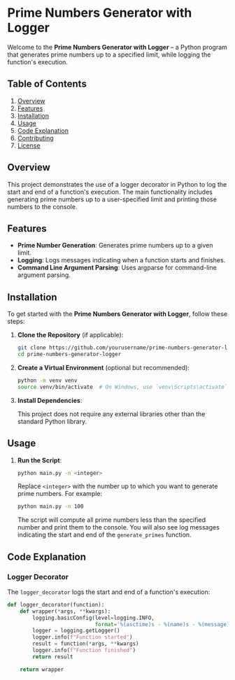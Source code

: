 # Prime Numbers Generator with Logger

Welcome to the **Prime Numbers Generator with Logger** – a Python program that generates prime numbers up to a specified limit, while logging the function's execution.

## Table of Contents

1. [Overview](#overview)
2. [Features](#features)
3. [Installation](#installation)
4. [Usage](#usage)
5. [Code Explanation](#code-explanation)
6. [Contributing](#contributing)
7. [License](#license)

## Overview

This project demonstrates the use of a logger decorator in Python to log the start and end of a function's execution. The main functionality includes generating prime numbers up to a user-specified limit and printing those numbers to the console.

## Features

- **Prime Number Generation**: Generates prime numbers up to a given limit.
- **Logging**: Logs messages indicating when a function starts and finishes.
- **Command Line Argument Parsing**: Uses argparse for command-line argument parsing.

## Installation

To get started with the **Prime Numbers Generator with Logger**, follow these steps:

1. **Clone the Repository** (if applicable):

    ```bash
    git clone https://github.com/yourusername/prime-numbers-generator-logger.git
    cd prime-numbers-generator-logger
    ```

2. **Create a Virtual Environment** (optional but recommended):

    ```bash
    python -m venv venv
    source venv/bin/activate  # On Windows, use `venv\Scripts\activate`
    ```

3. **Install Dependencies**:

    This project does not require any external libraries other than the standard Python library.

## Usage

1. **Run the Script**:

    ```bash
    python main.py -n <integer>
    ```

    Replace `<integer>` with the number up to which you want to generate prime numbers. For example:

    ```bash
    python main.py -n 100
    ```

    The script will compute all prime numbers less than the specified number and print them to the console. You will also see log messages indicating the start and end of the `generate_primes` function.

## Code Explanation

### Logger Decorator

The `logger_decorator` logs the start and end of a function's execution:

```python
def logger_decorator(function):
    def wrapper(*args, **kwargs):
        logging.basicConfig(level=logging.INFO,
                            format='%(asctime)s - %(name)s - %(message)s')
        logger = logging.getLogger()
        logger.info(f"Function started")
        result = function(*args, **kwargs)
        logger.info(f"Function finished")
        return result

    return wrapper
